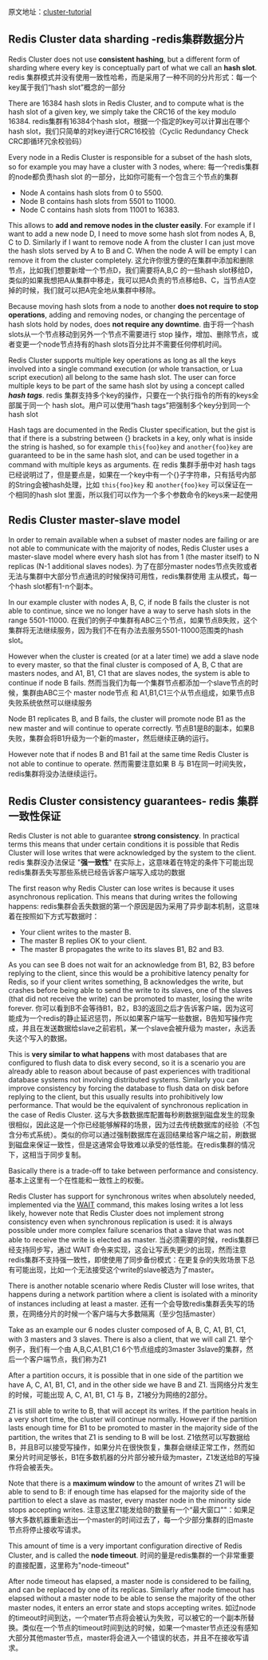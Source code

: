 原文地址：[cluster-tutorial](https://redis.io/topics/cluster-tutorial)

## Redis Cluster data sharding -redis集群数据分片

Redis Cluster does not use **consistent hashing**, but a different form of sharding where every key is conceptually part of what we call an **hash slot**.
redis 集群模式并没有使用一致性哈希，而是采用了一种不同的分片形式：每一个key属于我们“hash slot”概念的一部分

There are 16384 hash slots in Redis Cluster, and to compute what is the hash slot of a given key, we simply take the CRC16 of the key modulo 16384.
redis集群有16384个hash slot，根据一个指定的key可以计算出在哪个hash slot，我们只简单的对key进行CRC16校验（Cyclic Redundancy Check CRC即循环冗余校验码）

Every node in a Redis Cluster is responsible for a subset of the hash slots, so for example you may have a cluster with 3 nodes, where:
每一个redis集群的node都负责hash slot 的一部分，比如你可能有一个包含三个节点的集群

- Node A contains hash slots from 0 to 5500. 
- Node B contains hash slots from 5501 to 11000.
- Node C contains hash slots from 11001 to 16383.

This allows to **add and remove nodes in the cluster easily**. For example if I want to add a new node D, I need to move some hash slot from nodes A, B, C to D. Similarly if I want to remove node A from the cluster I can just move the hash slots served by A to B and C. When the node A will be empty I can remove it from the cluster completely.
这允许你很方便的在集群中添加和删除节点，比如我们想要新增一个节点D，我们需要将A,B,C 的一些hash slot移给D，类似的如果我想把A从集群中移走，我可以把A负责的节点移给B、C，当节点A空掉的时候，我们就可以把A完全地从集群中移除。

Because moving hash slots from a node to another **does not require to stop operations**, adding and removing nodes, or changing the percentage of hash slots hold by nodes, does **not require any downtime**.
由于将一个hash slots从一个节点移动到另外一个节点不需要进行 stop 操作，增加、删除节点，或者变更一个node节点持有的hash slots百分比并不需要任何停机时间。

Redis Cluster supports multiple key operations as long as all the keys involved into a single command execution (or whole transaction, or Lua script execution) all belong to the same hash slot. The user can force multiple keys to be part of the same hash slot by using a concept called ***hash tags***.
redis 集群支持多个key的操作，只要在一个执行指令的所有的keys全部属于同一个 hash slot。用户可以使用“hash tags”把强制多个key分到同一个hash slot

Hash tags are documented in the Redis Cluster specification, but the gist is that if there is a substring between {} brackets in a key, only what is inside the string is hashed, so for example `this{foo}key` and `another{foo}key` are guaranteed to be in the same hash slot, and can be used together in a command with multiple keys as arguments.
在 redis 集群手册中对 hash tags 已经说明过了，但是要点是，如果在一个key中有一个{}子字符串，只有括号内部的String会被hash处理，比如 `this{foo}key` 和 `another{foo}key` 可以保证在一个相同的hash slot 里面，所以我们可以作为一个多个参数命令的keys来一起使用



## Redis Cluster master-slave model

In order to remain available when a subset of master nodes are failing or are not able to communicate with the majority of nodes, Redis Cluster uses a master-slave model where every hash slot has from 1 (the master itself) to N replicas (N-1 additional slaves nodes).
为了在部分master nodes节点失败或者无法与集群中大部分节点通讯的时候保持可用性，redis集群使用 主从模式，每一个hash slot都有1-n个副本。

In our example cluster with nodes A, B, C, if node B fails the cluster is not able to continue, since we no longer have a way to serve hash slots in the range 5501-11000.
在我们的例子中集群有ABC三个节点，如果节点B失败，这个集群将无法继续服务，因为我们不在有办法去服务5501-11000范围类的hash slot。

However when the cluster is created (or at a later time) we add a slave node to every master, so that the final cluster is composed of A, B, C that are masters nodes, and A1, B1, C1 that are slaves nodes, the system is able to continue if node B fails.
然而当我们为每一个集群节点都添加一个slave节点的时候，集群由ABC三个 master node节点 和 A1,B1,C1三个从节点组成，如果节点B失败系统依然可以继续服务

Node B1 replicates B, and B fails, the cluster will promote node B1 as the new master and will continue to operate correctly.
节点B1是B的副本，如果B失败，集群会将B1升级为一个新的master，然后继续正确的运行。

However note that if nodes B and B1 fail at the same time Redis Cluster is not able to continue to operate.
然而需要注意如果 B 与 B1在同一时间失败，redis集群将没办法继续运行。


## Redis Cluster consistency guarantees- redis 集群一致性保证

Redis Cluster is not able to guarantee **strong consistency**. In practical terms this means that under certain conditions it is possible that Redis Cluster will lose writes that were acknowledged by the system to the client.
redis 集群没办法保证 "**强一致性**" 在实际上，这意味着在特定的条件下可能出现redis集群丢失写那些系统已经告诉客户端写入成功的数据

The first reason why Redis Cluster can lose writes is because it uses asynchronous replication. This means that during writes the following happens:
redis集群会丢失数据的第一个原因是因为采用了异步副本机制，这意味着在按照如下方式写数据时：

- Your client writes to the master B.
- The master B replies OK to your client.
- The master B propagates the write to its slaves B1, B2 and B3.

As you can see B does not wait for an acknowledge from B1, B2, B3 before replying to the client, since this would be a prohibitive latency penalty for Redis, so if your client writes something, B acknowledges the write, but crashes before being able to send the write to its slaves, one of the slaves (that did not receive the write) can be promoted to master, losing the write forever.
你可以看到B不会等待B1，B2，B3的返回之后才告诉客户端，因为这可能成为一个redis的静止延迟惩罚，所以如果客户端写一些数据，B告知写操作完成，并且在发送数据给slave之前宕机，某一个slave会被升级为 master，永远丢失这个写入的数据。

This is **very similar to what happens** with most databases that are configured to flush data to disk every second, so it is a scenario you are already able to reason about because of past experiences with traditional database systems not involving distributed systems. Similarly you can improve consistency by forcing the database to flush data on disk before replying to the client, but this usually results into prohibitively low performance. That would be the equivalent of synchronous replication in the case of Redis Cluster.
这与大多数数据库配置每秒刷数据到磁盘发生的现象很相似，因此这是一个你已经能够解释的场景，因为过去传统数据库的经验（不包含分布式系统）。类似的你可以通过强制数据库在返回结果给客户端之前，刷数据到磁盘来保证一致性，但是这通常会导致难以承受的低性能。在redis集群的情况下，这相当于同步复制。

Basically there is a trade-off to take between performance and consistency.
基本上这里有一个在性能和一致性上的权衡。

Redis Cluster has support for synchronous writes when absolutely needed, implemented via the [WAIT](https://redis.io/commands/wait) command, this makes losing writes a lot less likely, however note that Redis Cluster does not implement strong consistency even when synchronous replication is used: it is always possible under more complex failure scenarios that a slave that was not able to receive the write is elected as master.
当必须需要的时候，redis集群已经支持同步写，通过 WAIT 命令来实现，这会让写丢失更少的出现，然而注意redis集群不支持强一致性，即使使用了同步备份模式：在更复杂的失败场景下总有可能出现，比如一个无法接受这个write的slave被选为了master。

There is another notable scenario where Redis Cluster will lose writes, that happens during a network partition where a client is isolated with a minority of instances including at least a master.
还有一个会导致redis集群丢失写的场景，在网络分片的时候一个客户端与大多数隔离（至少包括master）

Take as an example our 6 nodes cluster composed of A, B, C, A1, B1, C1, with 3 masters and 3 slaves. There is also a client, that we will call Z1.
举个例子，我们有一个由 A,B,C,A1,B1,C1 6个节点组成的3master 3slave的集群，然后一个客户端节点，我们称为Z1

After a partition occurs, it is possible that in one side of the partition we have A, C, A1, B1, C1, and in the other side we have B and Z1.
当网络分片发生的时候，可能出现 A,  C, A1, B1, C1 与 B，Z1被分为网络的2部分。

Z1 is still able to write to B, that will accept its writes. If the partition heals in a very short time, the cluster will continue normally. However if the partition lasts enough time for B1 to be promoted to master in the majority side of the partition, the writes that Z1 is sending to B will be lost.
Z1依然可以写数据给B，并且B可以接受写操作，如果分片在很快恢复，集群会继续正常工作，然而如果分片时间足够长，B1在多数机器的分片部分被升级为master，Z1发送给B的写操作将会被丢失。

Note that there is a **maximum window** to the amount of writes Z1 will be able to send to B: if enough time has elapsed for the majority side of the partition to elect a slave as master, every master node in the minority side stops accepting writes.
注意这里Z1能发给B的数量有一个“最大窗口""：如果足够大多数机器重新选出一个master的时间过去了，每一个少部分集群的旧maste节点将停止接收写请求。

This amount of time is a very important configuration directive of Redis Cluster, and is called the **node timeout**.
时间的量是redis集群的一个非常重要的直接配置，这里称为"node-timeout"

After node timeout has elapsed, a master node is considered to be failing, and can be replaced by one of its replicas. Similarly after node timeout has elapsed without a master node to be able to sense the majority of the other master nodes, it enters an error state and stops accepting writes.
如过node的timeout时间到达，一个mater节点将会被认为失败，可以被它的一个副本所替换。类似在一个节点的timeout时间到达的时候，如果一个master节点还没有感知大部分其他master节点，master将会进入一个错误的状态，并且不在接收写请求。